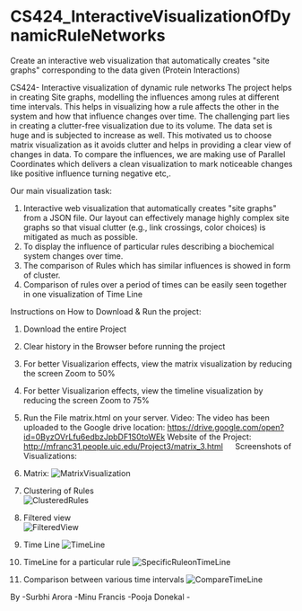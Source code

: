 # CS424_InteractiveVisualizationOfDynamicRuleNetworks
Create an interactive web visualization that automatically creates "site graphs" corresponding to the data given (Protein Interactions)


 CS424- Interactive visualization of dynamic rule networks 
The project helps in creating Site graphs, modelling the influences among rules at different time intervals. This helps in visualizing how a rule affects the other in the system and how that influence changes over time. The challenging part lies in creating a clutter-free visualization due to its volume. The data set is huge and is subjected to increase as well. This motivated us to choose matrix visualization as it avoids clutter and helps in providing a clear view of changes in data. To compare the influences, we are making use of Parallel Coordinates which delivers a clean visualization to mark noticeable changes like positive influence turning negative etc,.

Our main visualization task:
1.	Interactive web visualization that automatically creates "site graphs" from a JSON file.
Our layout can effectively manage highly complex site graphs so that visual clutter (e.g., link crossings, color choices) is mitigated as much as possible. 
2.	To display the influence of particular rules describing a biochemical system changes over time.
3.	The comparison of Rules which has similar influences is showed in form of cluster.
4.	Comparison of rules over a period of times can be easily seen together in one visualization of Time Line

Instructions on How to Download & Run the project:
1.	Download the entire Project
2.	Clear history in the Browser before running the project
3.	For better Visualizarion effects, view the matrix visualization by reducing the screen Zoom to 50% 
4. For better Visualizarion effects, view the timeline visualization by reducing the screen Zoom to 75% 
5.	Run the File matrix.html on your server.
Video:
The video has been uploaded to the Google drive location: https://drive.google.com/open?id=0ByzOVrLfu6edbzJpbDF1S0toWEk
Website of the Project:
http://mfranc31.people.uic.edu/Project3/matrix_3.html
 
Screenshots of Visualizations:

1. Matrix:
![MatrixVisualization](https://github.com/francisminu/CS424_InteractiveVisualizationOfDynamicRuleNetworks/tree/master/Screenshots/matrix1.JPG)

2.	Clustering of Rules   
![ClusteredRules](https://github.com/francisminu/CS424_InteractiveVisualizationOfDynamicRuleNetworks/tree/master/Screenshots/clustering.JPG)

3.	Filtered view  
![FilteredView](https://github.com/francisminu/CS424_InteractiveVisualizationOfDynamicRuleNetworks/tree/master/Screenshots/filtere_view.JPG)

4.	Time Line 
![TimeLine](https://github.com/francisminu/CS424_InteractiveVisualizationOfDynamicRuleNetworks/tree/master/Screenshots/time_line.JPG)

5.	TimeLine for a particular rule
 ![SpecificRuleonTimeLine](https://github.com/francisminu/CS424_InteractiveVisualizationOfDynamicRuleNetworks/tree/master/Screenshots/time_line_filtered_view.JPG)
 
 6. Comparison between various time intervals
 ![CompareTimeLine](https://github.com/francisminu/CS424_InteractiveVisualizationOfDynamicRuleNetworks/tree/master/Screenshots/Compare.JPG)
 
   
By -Surbhi Arora -Minu Francis -Pooja Donekal -

